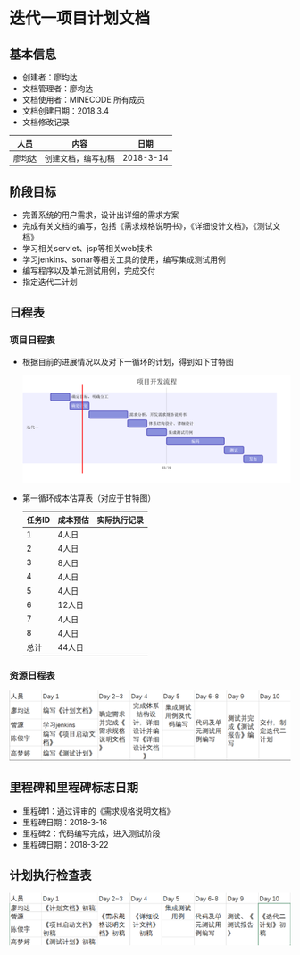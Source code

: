 # 迭代一项目计划文档

## 基本信息

- 创建者：廖均达
- 文档管理者：廖均达
- 文档使用者：MINECODE 所有成员
- 文档创建日期：2018.3.4
- 文档修改记录

| 人员   | 内容               | 日期      |
| ------ | ------------------ | --------- |
| 廖均达 | 创建文档，编写初稿 | 2018-3-14 |



## 阶段目标

- 完善系统的用户需求，设计出详细的需求方案
- 完成有关文档的编写，包括《需求规格说明书》，《详细设计文档》，《测试文档》
- 学习相关servlet、jsp等相关web技术
- 学习jenkins、sonar等相关工具的使用，编写集成测试用例
- 编写程序以及单元测试用例，完成交付
- 指定迭代二计划

## 日程表

### 项目日程表

- 根据目前的进展情况以及对下一循环的计划，得到如下甘特图

  ![untitled](pic\untitled.png)


- 第一循环成本估算表（对应于甘特图）

  | 任务ID | 成本预估 | 实际执行记录 |
  | ------ | -------- | ------------ |
  | 1      | 4人日    |              |
  | 2      | 4人日    |              |
  | 3      | 8人日    |              |
  | 4      | 4人日    |              |
  | 5      | 4人日    |              |
  | 6      | 12人日   |              |
  | 7      | 4人日    |              |
  | 8      | 4人日    |              |
  | 总计   | 44人日   |              |

### 资源日程表

![TIM截图20180314150706](pic\TIM截图20180314150706.png)

## 里程碑和里程碑标志日期

- 里程碑1：通过评审的《需求规格说明文档》
- 里程碑日期：2018-3-16
- 里程碑2：代码编写完成，进入测试阶段
- 里程碑日期：2018-3-22

## 计划执行检查表

![执行检查表](pic\执行检查表.png)

